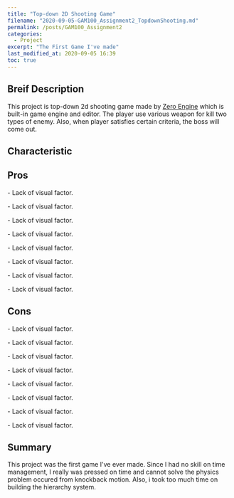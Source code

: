 ```yaml
---
title: "Top-down 2D Shooting Game"
filename: "2020-09-05-GAM100_Assignment2_TopdownShooting.md"
permalink: /posts/GAM100_Assignment2
categories:
  - Project
excerpt: "The First Game I've made"
last_modified_at: 2020-09-05 16:39
toc: true
---
```


## Breif Description

This project is top-down 2d shooting game made by [Zero Engine](https://www.zeroengine.io/) which is built-in game engine and editor. The player use various weapon for kill two types of enemy. Also, when player satisfies certain criteria, the boss will come out.

## Characteristic


## Pros

<div class="notice--success">
  <p>- Lack of visual factor.</p>
  <p>- Lack of visual factor.</p>
  <p>- Lack of visual factor.</p>
  <p>- Lack of visual factor.</p>
  <p>- Lack of visual factor.</p>
  <p>- Lack of visual factor.</p>
  <p>- Lack of visual factor.</p>
  <p>- Lack of visual factor.</p>
</div>

## Cons

<div class="notice--danger">
  <p>- Lack of visual factor.</p>
  <p>- Lack of visual factor.</p>
  <p>- Lack of visual factor.</p>
  <p>- Lack of visual factor.</p>
  <p>- Lack of visual factor.</p>
  <p>- Lack of visual factor.</p>
  <p>- Lack of visual factor.</p>
  <p>- Lack of visual factor.</p>
</div>



## Summary

This project was the first game I've ever made. Since I had no skill on time management, I really was pressed on time and cannot solve the physics problem occured from knockback motion. Also, i took too much time on building the hierarchy system.
